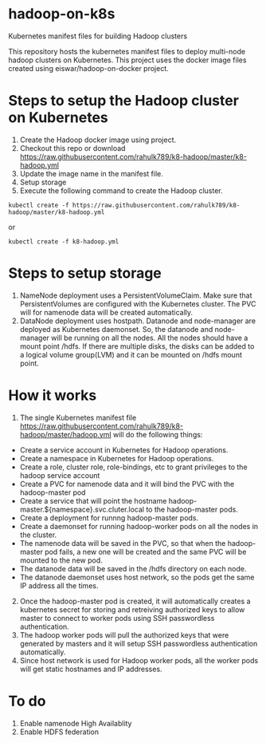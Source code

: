 # hadoop-on-k8s
Kubernetes manifest files for building Hadoop clusters

This repository hosts the kubernetes manifest files to deploy multi-node hadoop clusters on Kubernetes. This project uses the docker image files created using eiswar/hadoop-on-docker project.

# Steps to setup the Hadoop cluster on Kubernetes

1. Create the Hadoop docker image using project.
2. Checkout this repo or download https://raw.githubusercontent.com/rahulk789/k8-hadoop/master/k8-hadoop.yml
3. Update the image name in the manifest file.
4. Setup storage
5. Execute the following command to create the Hadoop cluster.

`kubectl create -f https://raw.githubusercontent.com/rahulk789/k8-hadoop/master/k8-hadoop.yml`

or

`kubectl create -f k8-hadoop.yml`

# Steps to setup storage

1. NameNode deployment uses a PersistentVolumeClaim. Make sure that PersistentVolumes are configured with the Kubernetes cluster. The PVC will for namenode data will be created automatically.
2. DataNode deployment uses hostpath. Datanode and node-manager are deployed as Kubernetes daemonset. So, the datanode and node-manager will be running on all the nodes. All the nodes should have a mount point /hdfs. If there are multiple disks, the disks can be added to a logical volume group(LVM) and it can be mounted on /hdfs mount point.

# How it works

1. The single Kubernetes manifest file https://raw.githubusercontent.com/rahulk789/k8-hadoop/master/hadoop.yml will do the following things:
- Create a service account in Kubernetes for Hadoop operations.
- Create a namespace in Kubernetes for Hadoop operations.
- Create a role, cluster role, role-bindings, etc to grant privileges to the hadoop service account
- Create a PVC for namenode data and it will bind the PVC with the hadoop-master pod
- Create a service that will point the hostname hadoop-master.${namespace}.svc.cluter.local to the hadoop-master pods.
- Create a deployment for runnng hadoop-master pods.
- Create a daemonset for running hadoop-worker pods on all the nodes in the cluster.
- The namenode data will be saved in the PVC, so that when the hadoop-master pod fails, a new one will be created and the same PVC will be mounted to the new pod.
- The datanode data will be saved in the /hdfs directory on each node.
- The datanode daemonset uses host network, so the pods get the same IP address all the times.
2. Once the hadoop-master pod is created, it will automatically creates a kubernetes secret for storing and retreiving authorized keys to allow master to connect to worker pods using SSH passwordless authentication.
3. The hadoop worker pods will pull the authorized keys that were generated by masters and it will setup SSH passwordless authentication automatically.
4. Since host network is used for Hadoop worker pods, all the worker pods will get static hostnames and IP addresses.

# To do

1. Enable namenode High Availablity
2. Enable HDFS federation
